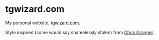 # tgwizard.com

My personal website, [tgwizard.com](http://tgwizard.com).

Style inspired (some would say shamelessly stolen) from [Chris
Granger](http://chris-granger.com).
